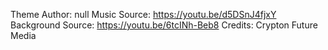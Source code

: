 ﻿Theme Author: null
Music Source: https://youtu.be/d5DSnJ4fjxY
Background Source: https://youtu.be/6tcINh-Beb8
Credits: Crypton Future Media


